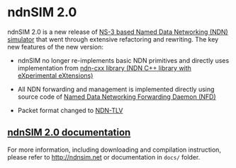 ndnSIM 2.0
==========

ndnSIM 2.0 is a new release of [NS-3 based Named Data Networking (NDN)
simulator](http://ndnsim.net/1.0/) that went through extensive refactoring and rewriting.
The key new features of the new version:

- ndnSIM no longer re-implements basic NDN primitives and directly uses implementation from
  [ndn-cxx library (NDN C++ library with eXperimental eXtensions)](http://named-data.net/doc/ndn-cxx/)

- All NDN forwarding and management is implemented directly using source code of
  [Named Data Networking Forwarding Daemon (NFD)](http://named-data.net/doc/NFD/)

- Packet format changed to [NDN-TLV](http://named-data.net/doc/ndn-tlv/)

[ndnSIM 2.0 documentation](http://ndnsim.net)
---------------------------------------------

For more information, including downloading and compilation instruction, please refer to
http://ndnsim.net or documentation in `docs/` folder.
